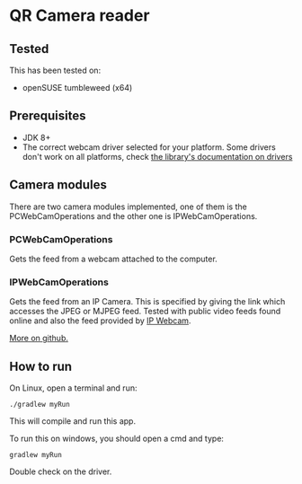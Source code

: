 # QR Camera reader

## Tested

This has been tested on:

* openSUSE tumbleweed (x64)

## Prerequisites

* JDK 8+
* The correct webcam driver selected for your platform. Some drivers don't work on all platforms, check [the library's documentation on drivers](https://github.com/sarxos/webcam-capture#capture-drivers)

## Camera modules

There are two camera modules implemented, one of them is the PCWebCamOperations and the other one is IPWebCamOperations.

### PCWebCamOperations

Gets the feed from a webcam attached to the computer.

### IPWebCamOperations

Gets the feed from an IP Camera. This is specified by giving the link which accesses the JPEG or MJPEG feed. Tested with public video feeds found online and also the feed provided by [IP Webcam](https://play.google.com/store/apps/details?id=com.pas.webcam&hl=en).

[More on github.](https://github.com/sarxos/webcam-capture/tree/master/webcam-capture-drivers/driver-ipcam)

## How to run

On Linux, open a terminal and run:

```
./gradlew myRun
```

This will compile and run this app.

To run this on windows, you should open a cmd and type:

```
gradlew myRun
```

Double check on the driver.
